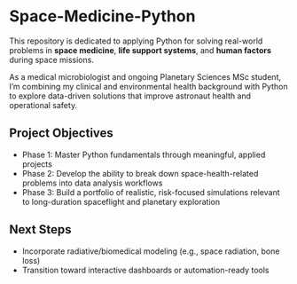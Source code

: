 # Space-Medicine-Python

This repository is dedicated to applying Python for solving real-world problems in **space medicine**, **life support systems**, and **human factors** during space missions.

As a medical microbiologist and ongoing Planetary Sciences MSc student, I’m combining my clinical and environmental health background with Python to explore data-driven solutions that improve astronaut health and operational safety.



## Project Objectives

- Phase 1: Master Python fundamentals through meaningful, applied projects
- Phase 2: Develop the ability to break down space-health-related problems into data analysis workflows
- Phase 3: Build a portfolio of realistic, risk-focused simulations relevant to long-duration spaceflight and planetary exploration


## Next Steps

- Incorporate radiative/biomedical modeling (e.g., space radiation, bone loss)
- Transition toward interactive dashboards or automation-ready tools
